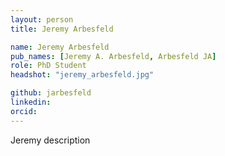 ```yaml
---
layout: person
title: Jeremy Arbesfeld

name: Jeremy Arbesfeld
pub_names: [Jeremy A. Arbesfeld, Arbesfeld JA]
role: PhD Student
headshot: "jeremy_arbesfeld.jpg"

github: jarbesfeld
linkedin:
orcid:
---
```

Jeremy description


